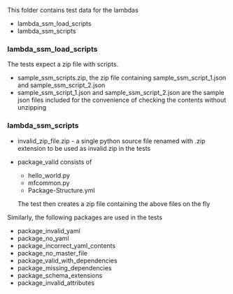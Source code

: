 This folder contains test data for the lambdas
- lambda_ssm_load_scripts
- lambda_ssm_scripts

### lambda_ssm_load_scripts
The tests expect a zip file with scripts.
- sample_ssm_scripts.zip, the zip file containing sample_ssm_script_1.json and sample_ssm_script_2.json
- sample_ssm_script_1.json and sample_ssm_script_2.json are the sample json files included for the convenience of checking the contents without unzipping

### lambda_ssm_scripts
- invalid_zip_file.zip - a single python source file renamed with .zip extension to be used as invalid zip in the tests


- package_valid consists of 
  - hello_world.py
  - mfcommon.py
  - Package-Structure.yml

  The test then creates a zip file containing the above files on the fly

Similarly, the following packages are used in the tests
  - package_invalid_yaml
  - package_no_yaml
  - package_incorrect_yaml_contents
  - package_no_master_file
  - package_valid_with_dependencies
  - package_missing_dependencies
  - package_schema_extensions
  - package_invalid_attributes

